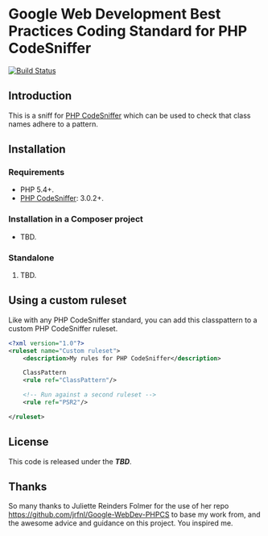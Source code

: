 Google Web Development Best Practices Coding Standard for PHP CodeSniffer
=====================================================
[![Build Status](https://travis-ci.org/terminus-est-gm/phpcs-classpattern.png?branch=master)](https://travis-ci.org/jrfnl/Google-WebDev-PHPCS)

## Introduction

This is a sniff for [PHP CodeSniffer](http://pear.php.net/PHP_CodeSniffer) which can be used to check that class names adhere to a pattern.

## Installation

### Requirements

* PHP 5.4+.
* [PHP CodeSniffer](https://github.com/squizlabs/PHP_CodeSniffer): 3.0.2+.

### Installation in a Composer project

* TBD.

### Standalone

1. TBD.


## Using a custom ruleset

Like with any PHP CodeSniffer standard, you can add this classpattern to a custom PHP CodeSniffer ruleset.

```xml
<?xml version="1.0"?>
<ruleset name="Custom ruleset">
    <description>My rules for PHP CodeSniffer</description>

    ClassPattern
    <rule ref="ClassPattern"/>

    <!-- Run against a second ruleset -->
    <rule ref="PSR2"/>

</ruleset>
```

## License

This code is released under the **_TBD_**.

## Thanks

So many thanks to Juliette Reinders Folmer for the use of her repo https://github.com/jrfnl/Google-WebDev-PHPCS to base 
my work from, and the awesome advice and guidance on this project. You inspired me. 
